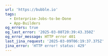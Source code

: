 ```yaml
---
url: 'https://bubble.io'
tags:
  - Enterprise-Jobs-to-be-Done
  - App-Builders
og_errors: true
og_last_error: '2025-03-08T20:39:43.350Z'
og_error_message: HTTP error 401
last_jina_request: '2025-03-09T06:19:37.375Z'
jina_error: 'HTTP error! status: 429'
---
```


